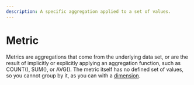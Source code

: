 ```yaml
---
description: A specific aggregation applied to a set of values.
---
```


# Metric

Metrics are aggregations that come from the underlying data set, or are the result of implicitly or explicitly applying an aggregation function, such as COUNT(), SUM(), or AVG(). The metric itself has no defined set of values, so you cannot group by it, as you can with a [dimension](broken-reference).
